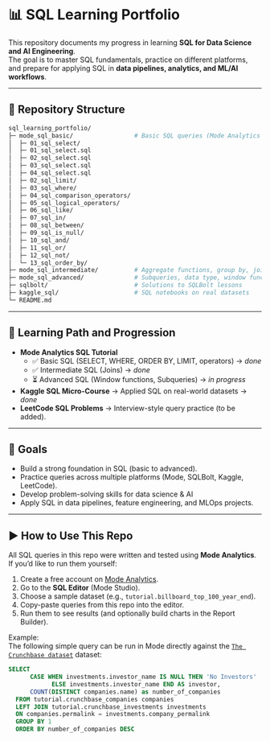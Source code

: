 # 📊 SQL Learning Portfolio

This repository documents my progress in learning **SQL for Data Science and AI Engineering**.  
The goal is to master SQL fundamentals, practice on different platforms, and prepare for applying SQL in **data pipelines, analytics, and ML/AI workflows**.

---

## 📂 Repository Structure
```bash
sql_learning_portfolio/
├─ mode_sql_basic/                 # Basic SQL queries (Mode Analytics tutorial)
│  ├─ 01_sql_select/
│  ├─ 01_sql_select.sql
│  ├─ 02_sql_select.sql
│  ├─ 03_sql_select.sql
│  ├─ 04_sql_select.sql
│  ├─ 02_sql_limit/
│  ├─ 03_sql_where/
│  ├─ 04_sql_comparison_operators/
│  ├─ 05_sql_logical_operators/
│  ├─ 06_sql_like/
│  ├─ 07_sql_in/
│  ├─ 08_sql_between/
│  ├─ 09_sql_is_null/
│  ├─ 10_sql_and/
│  ├─ 11_sql_or/
│  ├─ 12_sql_not/
│  └─ 13_sql_order_by/
├─ mode_sql_intermediate/          # Aggregate functions, group by, joins
├─ mode_sql_advanced/              # Subqueries, data type, window functions
├─ sqlbolt/                        # Solutions to SQLBolt lessons
├─ kaggle_sql/                     # SQL notebooks on real datasets
└─ README.md
```

---

## 🚀 Learning Path and Progression

- **Mode Analytics SQL Tutorial**
  - ✅ Basic SQL (SELECT, WHERE, ORDER BY, LIMIT, operators) → *done*
  - ✅ Intermediate SQL (Joins) → *done*
  - ⏳ Advanced SQL (Window functions, Subqueries) → *in progress*
- **Kaggle SQL Micro-Course** → Applied SQL on real-world datasets → *done*
- **LeetCode SQL Problems** → Interview-style query practice (to be added).  

---

## 🎯 Goals

- Build a strong foundation in SQL (basic to advanced).
- Practice queries across multiple platforms (Mode, SQLBolt, Kaggle, LeetCode).
- Develop problem-solving skills for data science & AI 
- Apply SQL in data pipelines, feature engineering, and MLOps projects.

---

## ▶️ How to Use This Repo

All SQL queries in this repo were written and tested using **Mode Analytics**.  
If you’d like to run them yourself:

1. Create a free account on [Mode Analytics](https://mode.com/).
2. Go to the **SQL Editor** (Mode Studio).
3. Choose a sample dataset (e.g., `tutorial.billboard_top_100_year_end`).
4. Copy-paste queries from this repo into the editor.
5. Run them to see results (and optionally build charts in the Report Builder).

Example:  
The following simple query can be run in Mode directly against the [`The Crunchbase dataset`](https://mode.com/sql-tutorial/sql-outer-joins#the-crunchbase-dataset) dataset:

```sql
SELECT 
      CASE WHEN investments.investor_name IS NULL THEN 'No Investors'
            ELSE investments.investor_name END AS investor,
      COUNT(DISTINCT companies.name) as number_of_companies
  FROM tutorial.crunchbase_companies companies
  LEFT JOIN tutorial.crunchbase_investments investments
  ON companies.permalink = investments.company_permalink
  GROUP BY 1
  ORDER BY number_of_companies DESC



